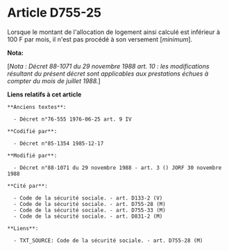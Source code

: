 # Article D755-25

Lorsque le montant de l'allocation de logement ainsi calculé est inférieur à 100 F par mois, il n'est pas procédé à son
versement [*minimum*].

**Nota:**

[*Nota : Décret 88-1071 du 29 novembre 1988 art. 10 : les modifications résultant du présent décret sont applicables aux
prestations échues à compter du mois de juillet 1988.*]

**Liens relatifs à cet article**

	**Anciens textes**:

	  - Décret n°76-555 1976-06-25 art. 9 IV

	**Codifié par**:

	  - Décret n°85-1354 1985-12-17

	**Modifié par**:

	  - Décret n°88-1071 du 29 novembre 1988 - art. 3 () JORF 30 novembre 1988

	**Cité par**:

	  - Code de la sécurité sociale. - art. D133-2 (V)
	  - Code de la sécurité sociale. - art. D755-28 (M)
	  - Code de la sécurité sociale. - art. D755-33 (M)
	  - Code de la sécurité sociale. - art. D831-2 (M)

	**Liens**:

	  - TXT_SOURCE: Code de la sécurité sociale. - art. D755-28 (M)

